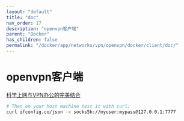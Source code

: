 ```yaml
---
layout: "default"
title: "doc"
nav_order: 17
description: "openvpn客户端"
parent: "Docker"
has_children: false
permalink: "/docker/app/networks/vpn/openvpn/docker/client/doc/"
---
```


# openvpn客户端

[科学上网与VPN办公的完美结合](https://blog.long2ice.io/2023/03/%E7%A7%91%E5%AD%A6%E4%B8%8A%E7%BD%91%E4%B8%8Evpn%E5%8A%9E%E5%85%AC%E7%9A%84%E5%AE%8C%E7%BE%8E%E7%BB%93%E5%90%88/)

```bash
# Then on your host machine test it with curl:
curl ifconfig.co/json -x socks5h://myuser:mypass@127.0.0.1:7777
```
